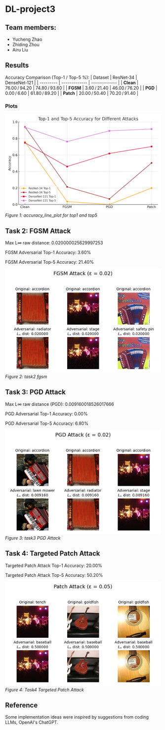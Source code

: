 # DL-project3

## Team members:
- Yucheng Zhao
- Zhiding Zhou
- Airu Liu

## Results 
Accuracy Comparison (Top-1 / Top-5 %):
| Dataset   | ResNet‑34     | DenseNet‑121  |
| --------- | ------------- | ------------- |
| **Clean** | 76.00 / 94.20 | 74.80 / 93.60 |
| **FGSM**  | 3.60 / 21.40  | 46.00 / 76.20 |
| **PGD**   | 0.00 / 6.60   | 61.80 / 89.20 |
| **Patch** | 20.00 / 50.40 | 70.20 / 91.40 |

### Plots
![accuracy_line_plot](accuracy_line_plot.png)
*Figure 1: accuracy_line_plot for top1 and top5*

## Task 2: FGSM Attack

Max L∞ raw distance: 0.020000025629997253

 FGSM Adversarial Top-1 Accuracy: 3.60%
 
 FGSM Adversarial Top-5 Accuracy: 21.40%

![task2_fgsm](task2_fgsm_grid_1.png)
*Figure 2: task2 fgsm*

## Task 3: PGD Attack

Max L∞ raw distance (PGD): 0.009160018526017666

 PGD Adversarial Top-1 Accuracy: 0.00%
 
 PGD Adversarial Top-5 Accuracy: 6.80%

![task3_pgd](task3_pgd_grid_1.png)
*Figure 3: task3 PGD Attack*


## Task 4: Targeted Patch Attack

 Targeted Patch Attack Top-1 Accuracy: 20.00%
 
 Targeted Patch Attack Top-5 Accuracy: 50.20%


![task4_patch](task4_patch_grid_1.png)
*Figure 4: Task4 Targeted Patch Attack*


## Reference

Some implementation ideas were inspired by suggestions from coding LLMs, OpenAI's ChatGPT.




